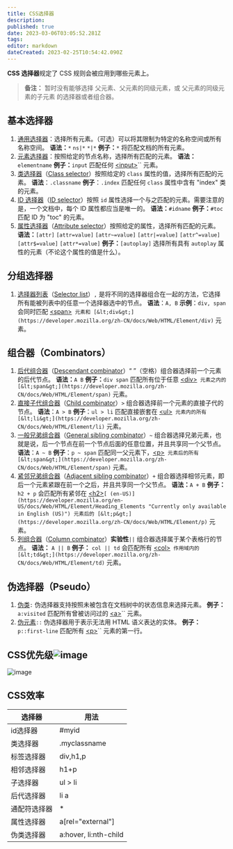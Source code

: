 ```yaml
---
title: CSS选择器
description: 
published: true
date: 2023-03-06T03:05:52.281Z
tags: 
editor: markdown
dateCreated: 2023-02-25T10:54:42.090Z
---
```


**CSS 选择器**规定了 CSS 规则会被应用到哪些元素上。

>  **备注：** 暂时没有能够选择 父元素、父元素的同级元素，或 父元素的同级元素的子元素 的选择器或者组合器。

## 基本选择器

1. [通用选择器](https://developer.mozilla.org/zh-CN/docs/Web/CSS/Universal_selectors)：选择所有元素。（可选）可以将其限制为特定的名称空间或所有名称空间。 **语法：**​`*` `ns|*` `*|*` **例子：**​`*` 将匹配文档的所有元素。
2. [元素选择器](https://developer.mozilla.org/zh-CN/docs/Web/CSS/Type_selectors)：按照给定的节点名称，选择所有匹配的元素。 **语法：**​`elementname` **例子：**​`input` 匹配任何 [&lt;input&gt;](https://developer.mozilla.org/zh-CN/docs/Web/HTML/Element/Input)`` 元素。
3. [类选择器](https://developer.mozilla.org/zh-CN/docs/Web/CSS/Class_selectors)（[Class selector](https://developer.mozilla.org/zh-CN/docs/Web/CSS/Class_selectors)）按照给定的 `class` 属性的值，选择所有匹配的元素。 **语法**：`.classname` **例子**：`.index` 匹配任何 `class` 属性中含有 "index" 类的元素。
4. [ID 选择器](https://developer.mozilla.org/zh-CN/docs/Web/CSS/ID_selectors)（[ID selector](https://developer.mozilla.org/zh-CN/docs/Web/CSS/ID_selectors)）按照 `id` 属性选择一个与之匹配的元素。需要注意的是，一个文档中，每个 ID 属性都应当是唯一的。 **语法：**​`#idname` **例子：**​`#toc` 匹配 ID 为 "toc" 的元素。
5. [属性选择器](https://developer.mozilla.org/zh-CN/docs/Web/CSS/Attribute_selectors)（[Attribute selector](https://developer.mozilla.org/zh-CN/docs/Web/CSS/Attribute_selectors)）按照给定的属性，选择所有匹配的元素。 **语法：**​`[attr]` `[attr=value]` `[attr~=value]` `[attr|=value]` `[attr^=value]` `[attr$=value]` `[attr*=value]` **例子：**​`[autoplay]` 选择所有具有 `autoplay` 属性的元素（不论这个属性的值是什么）。

## 分组选择器

1. [选择器列表](https://developer.mozilla.org/zh-CN/docs/Web/CSS/Selector_list)（[Selector list](https://developer.mozilla.org/zh-CN/docs/Web/CSS/Selector_list)）`,` 是将不同的选择器组合在一起的方法，它选择所有能被列表中的任意一个选择器选中的节点。 **语法**：`A, B` **示例**：`div, span` 会同时匹配 [&lt;span&gt;](https://developer.mozilla.org/zh-CN/docs/Web/HTML/Element/span)`` 元素和 [&lt;div&gt;](https://developer.mozilla.org/zh-CN/docs/Web/HTML/Element/div)`` 元素。

## 组合器（Combinators）

1. [后代组合器](https://developer.mozilla.org/zh-CN/docs/Web/CSS/Descendant_combinator)（[Descendant combinator](https://developer.mozilla.org/zh-CN/docs/Web/CSS/Descendant_combinator)）“ ”（空格）组合器选择前一个元素的后代节点。 **语法：**​`A B` **例子：**​`div span` 匹配所有位于任意 [&lt;div&gt;](https://developer.mozilla.org/zh-CN/docs/Web/HTML/Element/div)`` 元素之内的 [&lt;span&gt;](https://developer.mozilla.org/zh-CN/docs/Web/HTML/Element/span)`` 元素。
2. [直接子代组合器](https://developer.mozilla.org/zh-CN/docs/Web/CSS/Child_combinator)（[Child combinator](https://developer.mozilla.org/zh-CN/docs/Web/CSS/Child_combinator)）`>` 组合器选择前一个元素的直接子代的节点。 **语法**：`A > B` **例子**：`ul > li` 匹配直接嵌套在 [&lt;ul&gt;](https://developer.mozilla.org/zh-CN/docs/Web/HTML/Element/ul)`` 元素内的所有 [&lt;li&gt;](https://developer.mozilla.org/zh-CN/docs/Web/HTML/Element/li)`` 元素。
3. [一般兄弟组合器](https://developer.mozilla.org/zh-CN/docs/Web/CSS/General_sibling_combinator)（[General sibling combinator](https://developer.mozilla.org/zh-CN/docs/Web/CSS/General_sibling_combinator)）`~` 组合器选择兄弟元素，也就是说，后一个节点在前一个节点后面的任意位置，并且共享同一个父节点。 **语法**：`A ~ B` **例子**：`p ~ span` 匹配同一父元素下，[&lt;p&gt;](https://developer.mozilla.org/zh-CN/docs/Web/HTML/Element/p)`` 元素后的所有 [&lt;span&gt;](https://developer.mozilla.org/zh-CN/docs/Web/HTML/Element/span)`` 元素。
4. [紧邻兄弟组合器](https://developer.mozilla.org/zh-CN/docs/Web/CSS/Adjacent_sibling_combinator)（[Adjacent sibling combinator](https://developer.mozilla.org/zh-CN/docs/Web/CSS/Adjacent_sibling_combinator)）`+` 组合器选择相邻元素，即后一个元素紧跟在前一个之后，并且共享同一个父节点。 **语法：**​`A + B` **例子：**​`h2 + p` 会匹配所有紧邻在 [&lt;h2&gt;](https://developer.mozilla.org/en-US/docs/Web/HTML/Element/Heading_Elements "Currently only available in English (US)")``​[ (en-US)](https://developer.mozilla.org/en-US/docs/Web/HTML/Element/Heading_Elements "Currently only available in English (US)") 元素后的 [&lt;p&gt;](https://developer.mozilla.org/zh-CN/docs/Web/HTML/Element/p)`` 元素。
5. [列组合器](https://developer.mozilla.org/zh-CN/docs/Web/CSS/Column_combinator)（[Column combinator](https://developer.mozilla.org/zh-CN/docs/Web/CSS/Column_combinator)）**实验性**​`||` 组合器选择属于某个表格行的节点。 **语法：** `A || B` **例子：** `col || td` 会匹配所有 [&lt;col&gt;](https://developer.mozilla.org/zh-CN/docs/Web/HTML/Element/col)`` 作用域内的 [&lt;td&gt;](https://developer.mozilla.org/zh-CN/docs/Web/HTML/Element/td)`` 元素。

## 伪选择器（Pseudo）

1. [伪类](https://developer.mozilla.org/zh-CN/docs/Web/CSS/Pseudo-classes)​`:` 伪选择器支持按照未被包含在文档树中的状态信息来选择元素。 **例子：**​`a:visited` 匹配所有曾被访问过的 [&lt;a&gt;](https://developer.mozilla.org/zh-CN/docs/Web/HTML/Element/a)`` 元素。
2. [伪元素](https://developer.mozilla.org/zh-CN/docs/Web/CSS/Pseudo-elements)​`::` 伪选择器用于表示无法用 HTML 语义表达的实体。 **例子：**​`p::first-line` 匹配所有 [&lt;p&gt;](https://developer.mozilla.org/zh-CN/docs/Web/HTML/Element/p)`` 元素的第一行。



## CSS优先级![image](assets/image-20230204164336-ihvc779.png)


![image](assets/image-20230204164301-8m3h2jb.png)


## CSS效率

| 选择器       | 用法                  |
| -------------- | ----------------------- |
| id选择器     | #myid                 |
| 类选择器     | .myclassname          |
| 标签选择器   | div,h1,p              |
| 相邻选择器   | h1+p                  |
| 子选择器     | ul > li               |
| 后代选择器   | li a                  |
| 通配符选择器 | *                     |
| 属性选择器   | a[rel="external"]     |
| 伪类选择器   | a:hover, li:nth-child |